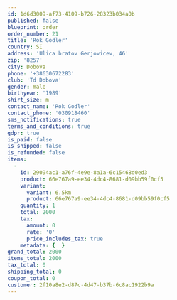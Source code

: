 ```yaml
---
id: 1d6d3009-af73-4109-b726-28323b034a0b
published: false
blueprint: order
order_number: 21
title: 'Rok Godler'
country: SI
address: 'Ulica bratov Gerjovicev, 46'
zip: '8257'
city: Dobova
phone: '+38630672283'
club: 'Td Dobova'
gender: male
birthyear: '1989'
shirt_size: m
contact_name: 'Rok Godler'
contact_phone: '030918460'
sms_notifications: true
terms_and_conditions: true
gdpr: true
is_paid: false
is_shipped: false
is_refunded: false
items:
  -
    id: 29094ac1-a76f-4e9e-8a1a-6c15468d0ed3
    product: 66e767a9-ee34-4dc4-8681-d09bb59f0cf5
    variant:
      variant: 6.5km
      product: 66e767a9-ee34-4dc4-8681-d09bb59f0cf5
    quantity: 1
    total: 2000
    tax:
      amount: 0
      rate: '0'
      price_includes_tax: true
    metadata: {  }
grand_total: 2000
items_total: 2000
tax_total: 0
shipping_total: 0
coupon_total: 0
customer: 2f10a8e2-d87c-4d47-b37b-6c8ac1922b9a
---
```

